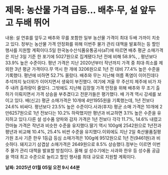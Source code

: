 # **제목: 농산물 가격 급등... 배추·무, 설 앞두고 두배 뛰어**

  내용: 설 연휴를 앞두고 배추와 무를 포함한 일부 농산물 가격이 최대 두배 가까이 치솟고 있다. 정부는 농산물 가격 안정화를 위해 이번주 물가 관리 대책을 발표하는 등 할인 행사를 지원할 계획이다.5일 한국농수산식품유통공사(aT)에 따르면 배추 평균 소매가격은 지난 3일 기준 한 포기에 5027원으로 집계됐다.1년 전에 비해 58.9%, , 평년보다 33.9% 높은 수준이다. 평년 가격은 지난 2020년부터 작년까지 가격 중 최대·최소를 제외한 3년 평균 가격이다.무 역시 한 개에 3206원으로 1년 전 대비 77.4% 높은 수준을 기록했다. 평년에 비하면 52.7% 올랐다.        배추와 무는 지난해 여름 폭염이 이어진데다 추석까지 늦더위가 이어지면서 생육이 부진했다. 여기에 겨울 무 주산지 제주에 비가 자주 내려 출하량이 줄었다. 그밖에도 지난해 김장철 가격 안정을 위해 배추와 무 조기 출하가 이뤄지면서 가격 상승을 부추겼다고 전문가들은 평가했다. 배 가격 역시 강세를 보이고 있다. 배(신고) 평균 소매가격은 10개에 4만1955원을 기록했는데, 1년 전보다 24.6% 비싸다. 평년보다 23.5% 높은 수준이다.사과(후지) 평균 소매 가격은 10개에 2만6257원으로 1년 전보다는 10.2% 하락했지만 평년과 비교하면 3.1% 높은 수준을 유지하고 있다.다른 설 성수품 양파와 감자 가격은 1년 전보다 각각 11.7%, 14.6% 내렸고 깐마늘 가격은 작년과 비슷한 수준을 유지했다.딸기 역시 100g에 2542원으로 1년전과 평년과 비교해 10.4%, 25.4% 비싼 수준을 유지했다.이외에도 지난 2일 축산물품질평가원 조사 기준 한우 1등급 등심 소매가격은 100g에 9512원으로 1년 전(9461원)과 비슷하다. 돼지고기 삼겹살 소매가격은 2649원으로 8.5% 상승했다.정부는 이르면 이번 주 물가 관리 대책을 발표할 방침이다. 올해 설 성수기에는 사과와 한우 등 성수품 공급을 역대 최고 수준으로 늘리고 할인 행사를 최대 규모로 지원할 계획이다.

  **날짜: 2025년 01월 05일 오전 9시 44분**